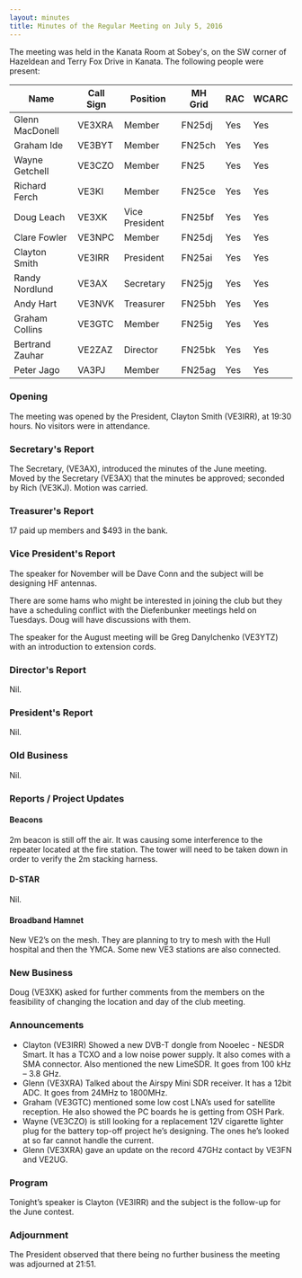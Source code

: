 ```yaml
---
layout: minutes
title: Minutes of the Regular Meeting on July 5, 2016
---
```


The meeting was held in the Kanata Room at Sobey's, on the SW corner of Hazeldean and Terry Fox Drive in Kanata.
The following people were present:

| Name                   | Call Sign  | Position         | MH Grid | RAC | WCARC |
|------------------------|------------|------------------|---------|-----|-------|
| Glenn MacDonell        | VE3XRA     | Member           | FN25dj  | Yes | Yes   |
| Graham Ide             | VE3BYT     | Member           | FN25ch  | Yes | Yes   |
| Wayne Getchell         | VE3CZO     | Member           | FN25    | Yes | Yes   |
| Richard Ferch          | VE3KI      | Member           | FN25ce  | Yes | Yes   |
| Doug Leach             | VE3XK      | Vice President   | FN25bf  | Yes | Yes   |
| Clare Fowler           | VE3NPC     | Member           | FN25dj  | Yes | Yes   |
| Clayton Smith          | VE3IRR     | President        | FN25ai  | Yes | Yes   |
| Randy Nordlund         | VE3AX      | Secretary        | FN25jg  | Yes | Yes   |
| Andy Hart              | VE3NVK     | Treasurer        | FN25bh  | Yes | Yes   |
| Graham Collins         | VE3GTC     | Member           | FN25ig  | Yes | Yes   |
| Bertrand Zauhar        | VE2ZAZ     | Director         | FN25bk  | Yes | Yes   |
| Peter Jago             | VA3PJ      | Member           | FN25ag  | Yes | Yes   |

### Opening

The meeting was opened by the President, Clayton Smith (VE3IRR), at 19:30 hours.
No visitors were in attendance.

### Secretary's Report

The Secretary, (VE3AX), introduced the minutes of the June meeting.
Moved by the Secretary (VE3AX) that the minutes be approved; seconded by Rich (VE3KJ).
Motion was carried.

### Treasurer's Report

17 paid up members and $493 in the bank.

### Vice President's Report

The speaker for November will be Dave Conn and the subject will be designing HF antennas.

There are some hams who might be interested in joining the club but they have a scheduling conflict with the Diefenbunker meetings held on Tuesdays. Doug will have discussions with them.

The speaker for the August meeting will be Greg Danylchenko (VE3YTZ) with an introduction to extension cords.

### Director's Report

Nil.

### President's Report

Nil.

### Old Business

Nil.

### Reports / Project Updates

#### Beacons

2m beacon is still off the air. It was causing some interference to the repeater located at the fire station. The tower will need to be taken down in order to verify the 2m stacking harness.

#### D-STAR

Nil.

#### Broadband Hamnet

New VE2’s on the mesh. They are planning to try to mesh with the Hull hospital and then the YMCA.
Some new VE3 stations are also connected.

### New Business

Doug (VE3XK) asked for further comments from the members on the feasibility of changing the location and day of the club meeting.

### Announcements

* Clayton (VE3IRR) Showed a new DVB-T dongle from Nooelec - NESDR Smart. It has a TCXO and a low noise power supply. It also comes with a SMA connector. Also mentioned the new LimeSDR. It goes from 100 kHz – 3.8 GHz.
* Glenn (VE3XRA) Talked about the Airspy Mini SDR receiver. It has a 12bit ADC. It goes from 24MHz to 1800MHz.
* Graham (VE3GTC) mentioned some low cost LNA’s used for satellite reception. He also showed the PC boards he is getting from OSH Park.
* Wayne (VE3CZO) is still looking for a replacement 12V cigarette lighter plug for the battery top-off project he’s designing. The ones he’s looked at so far cannot handle the current.
* Glenn (VE3XRA) gave an update on the record 47GHz contact by VE3FN and VE2UG.

### Program

Tonight’s speaker is Clayton (VE3IRR) and the subject is the follow-up for the June contest.

### Adjournment

The President observed that there being no further business the meeting was adjourned at 21:51.
